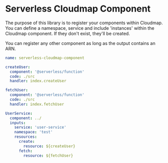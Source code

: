# Serverless Cloudmap Component

The purpose of this library is to register your components within Cloudmap. You can define a namespace, service and include 'instances' within the Cloudmap component. If they don't exist, they'll be created.

You can register any other component as long as the output contains an ARN.

```yaml
name: serverless-cloudmap-component

createUser:
  component: '@serverless/function'
  code: ./src
  handler: index.createUser

fetchUser:
  component: '@serverless/function'
  code: ./src
  handler: index.fetchUser

UserService:
  component: ../
  inputs:
    service: 'user-service'
    namespace: 'test'
    resources:
      create:
        resource: ${createUser}
      fetch:
        resource: ${fetchUser}
```
